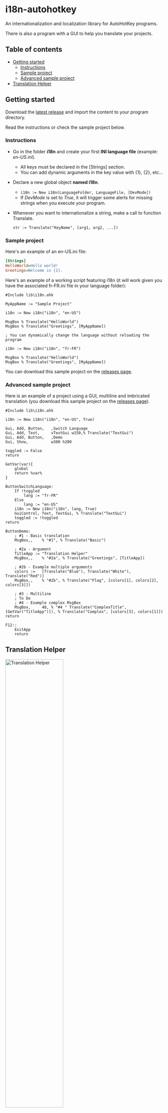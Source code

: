 # i18n-autohotkey

An internationalization and localization library for AutoHotKey programs. 

There is also a program with a GUI to help you translate your projects.

## Table of contents

* [Getting started](#getting-started)
  + [Instructions](#instructions)
  * [Sample project](#sample-project)
  * [Advanced sample project](#advanced-sample-project)
* [Translation Helper](#translation-helper)

## Getting started

Download the [latest release](https://github.com/iammael/i18n-autohotkey/releases) and import the content to your program directory.

Read the instructions or check the sample project below.

### Instructions

- Go in the folder **i18n** and create your first **INI language file** (example: *en-US.ini*).

  - All keys must be declared in the [Strings] section.
  - You can add dynamic arguments in the key value with {1}, {2}, etc...

- Declare a new global object **named i18n**.

  - `i18n := New i18n(LanguageFolder, LanguageFile, [DevMode])`
  - If *DevMode* is set to *True*, it will trigger some alerts for missing strings when you execute your program.

- Whenever you want to internationalize a string, make a call to function Translate.

  `str := Translate("KeyName", [arg1, arg2, ...])`

### Sample project
Here's an example of an en-US.ini file:

```ini
[Strings]
HelloWorld=Hello world!
Greetings=Welcome in {1}.
```

Here's an example of a working script featuring i18n (it will work given you have the associated fr-FR.ini file in your language folder):

```AutoHotKey
#Include lib\i18n.ahk

MyAppName := "Sample Project"

i18n := New i18n("i18n", "en-US")

MsgBox % Translate("HelloWorld")
MsgBox % Translate("Greetings", [MyAppName])

; You can dynamically change the language without reloading the program

i18n := New i18n("i18n", "fr-FR")

MsgBox % Translate("HelloWorld")
MsgBox % Translate("Greetings", [MyAppName])
```

You can download this sample project on the [releases page](https://github.com/iammael/i18n-autohotkey/releases).

### Advanced sample project

Here is an example of a project using a GUI, multiline and imbricated translation (you download this sample project on the [releases page](https://github.com/iammael/i18n-autohotkey/releases)).

```AutoHotKey
#Include lib\i18n.ahk

i18n := New i18n("i18n", "en-US", True)

Gui, Add, Button,   ,Switch Language
Gui, Add, Text,     vTextGui w150,% Translate("TextGui")
Gui, Add, Button,   ,Demo
Gui, Show,          w300 h200

toggled := False
return

GetVar(var){
    global
    return %var%
}

ButtonSwitchLanguage:
    If !toggled
        lang := "fr-FR"
    Else
        lang := "en-US"
    i18n := New i18n("i18n", lang, True)
    GuiControl, Text, TextGui, % Translate("TextGui")
    toggled := !toggled
return

ButtonDemo:
    ; #1 - Basic translation
    MsgBox,,    % "#1", % Translate("Basic")

    ; #2a - Argument
    TitleApp := "Translation Helper"
    MsgBox,,    % "#2a", % Translate("Greetings", [TitleApp])

    ; #2b - Example multiple arguments
    colors :=   [Translate("Blue"), Translate("White"), Translate("Red")]
    MsgBox,,    % "#2b", % Translate("Flag", [colors[1], colors[2], colors[3]])

    ; #3 - Multiline
    ; To Do
    ; #4 - Example complex MsgBox
    MsgBox,     48, % "#4 " Translate("ComplexTitle", [GetVar("TitleApp")]), % Translate("Complex", [colors[3], colors[1]])
return

F12::
    ExitApp
    return
```

## Translation Helper

<img align="center" width="60%" src="https://raw.githubusercontent.com/iammael/i18n-autohotkey/master/helper/resources/screenshot.png" alt="Translation Helper"/>

To be written.

